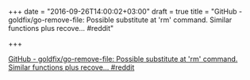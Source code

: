 +++
date = "2016-09-26T14:00:02+03:00"
draft = true
title = "GitHub - goldfix/go-remove-file: Possible substitute at 'rm' command. Similar functions plus recove…  #reddit"

+++

<p><a href="https://t.co/cPFY16eheh">GitHub - goldfix/go-remove-file: Possible substitute at 'rm' command. Similar functions plus recove…  #reddit</a></p>
